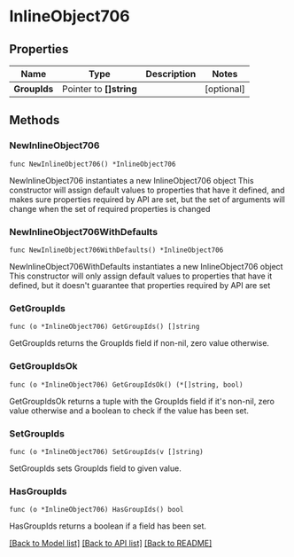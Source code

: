 # InlineObject706

## Properties

Name | Type | Description | Notes
------------ | ------------- | ------------- | -------------
**GroupIds** | Pointer to **[]string** |  | [optional] 

## Methods

### NewInlineObject706

`func NewInlineObject706() *InlineObject706`

NewInlineObject706 instantiates a new InlineObject706 object
This constructor will assign default values to properties that have it defined,
and makes sure properties required by API are set, but the set of arguments
will change when the set of required properties is changed

### NewInlineObject706WithDefaults

`func NewInlineObject706WithDefaults() *InlineObject706`

NewInlineObject706WithDefaults instantiates a new InlineObject706 object
This constructor will only assign default values to properties that have it defined,
but it doesn't guarantee that properties required by API are set

### GetGroupIds

`func (o *InlineObject706) GetGroupIds() []string`

GetGroupIds returns the GroupIds field if non-nil, zero value otherwise.

### GetGroupIdsOk

`func (o *InlineObject706) GetGroupIdsOk() (*[]string, bool)`

GetGroupIdsOk returns a tuple with the GroupIds field if it's non-nil, zero value otherwise
and a boolean to check if the value has been set.

### SetGroupIds

`func (o *InlineObject706) SetGroupIds(v []string)`

SetGroupIds sets GroupIds field to given value.

### HasGroupIds

`func (o *InlineObject706) HasGroupIds() bool`

HasGroupIds returns a boolean if a field has been set.


[[Back to Model list]](../README.md#documentation-for-models) [[Back to API list]](../README.md#documentation-for-api-endpoints) [[Back to README]](../README.md)


